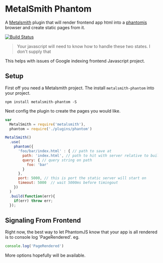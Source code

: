 # MetalSmith Phantom

A [Metalsmith](http://www.metalsmith.io/) plugin that will render frontend app html into a [phantomjs](http://phantomjs.org/) browser and create static pages from it.

[![Build Status](https://travis-ci.org/jcblw/metalsmith-phantom.svg?branch=master)](https://travis-ci.org/jcblw/metalsmith-phantom)

> Your javascript will need to know how to handle these two states. I don't supply that

This helps with issues of Google indexing frontend Javascript project. 

## Setup 

First off you need a Metalsmith project. The install `metalsmith-phantom` into your project. 

	npm install metalsmith-phantom -S

Next config the plugin to create the pages you would like.

```javascript
var 
  MetalSmith = require('metalsmith'),
  phantom = require('./plugins/phantom')

MetalSmith()
  .use(
    phantom({ 
      'foo/bar/index.html' : { // path to save at
        path: 'index.html', // path to hit with server relative to build dir
        query: { // query string on path
          foo: 'bar'
        }
      },
      port: 5000, // this is port the static server will start on
      timeout: 5000  // wait 5000ms before timingout 
    })
  )
  .build(function(err){
    if(err) throw err;
  });
```

## Signaling From Frontend

Right now, the best way to let PhantomJS know that your app is all rendered is to console log 'PageRendered'. eg.

```javascript
console.log('PageRendered')
```
More options hopefully will be available.
